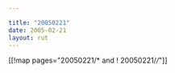 ```yaml
---

title: "20050221"
date: 2005-02-21
layout: rut
---
```


[[!map pages="20050221/* and ! 20050221/*/*"]]
